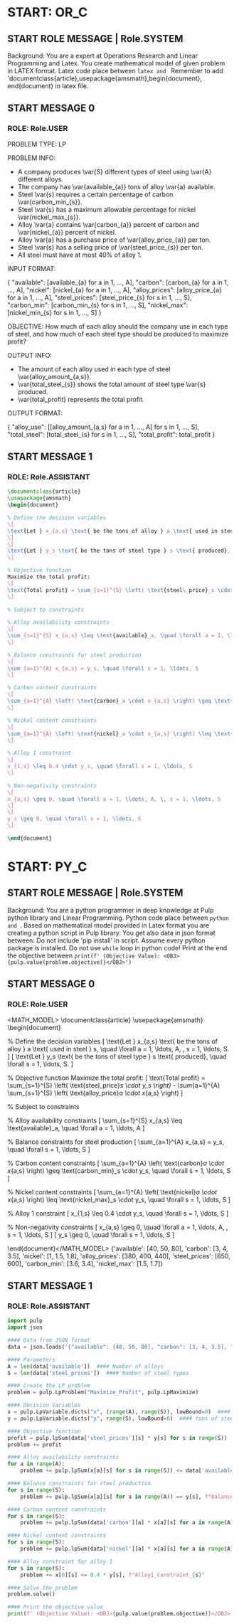 # START: OR_C 
## START ROLE MESSAGE | Role.SYSTEM 
Background: You are a expert at Operations Research and Linear Programming and Latex. You create mathematical model of given problem in LATEX format. Latex code place between ```latex and ``` Remember to add 'documentclass{article},usepackage{amsmath},begin{document}, end{document} in latex file. 
## START MESSAGE 0 
### ROLE: Role.USER
<DESCRIPTION>
PROBLEM TYPE: LP

PROBLEM INFO:

- A company produces \var{S} different types of steel using \var{A} different alloys.
- The company has \var{available_{a}} tons of alloy \var{a} available.
- Steel \var{s} requires a certain percentage of carbon \var{carbon_min_{s}}.
- Steel \var{s} has a maximum allowable percentage for nickel \var{nickel_max_{s}}.
- Alloy \var{a} contains \var{carbon_{a}} percent of carbon and \var{nickel_{a}} percent of nickel.
- Alloy \var{a} has a purchase price of \var{alloy_price_{a}} per ton.
- Steel \var{s} has a selling price of \var{steel_price_{s}} per ton.
- All steel must have at most 40% of alloy 1.

INPUT FORMAT: 

{
"available": [available_{a} for a in 1, ..., A],
"carbon": [carbon_{a} for a in 1, ..., A],
"nickel": [nickel_{a} for a in 1, ..., A],
"alloy_prices": [alloy_price_{a} for a in 1, ..., A],
"steel_prices": [steel_price_{s} for s in 1, ..., S],
"carbon_min": [carbon_min_{s} for s in 1, ..., S],
"nickel_max": [nickel_min_{s} for s in 1, ..., S]
}

OBJECTIVE: How much of each alloy should the company use in each type of steel, and how much of each steel type should be produced to maximize profit?

OUTPUT INFO:

- The amount of each alloy used in each type of steel \var{alloy_amount_{a,s}}.
- \var{total_steel_{s}} shows the total amount of steel type \var{s} produced.
- \var{total_profit} represents the total profit.

OUTPUT FORMAT:

{
    "alloy_use": [[alloy_amount_{a,s} for a in 1, ..., A] for s in 1, ..., S],
    "total_steel": [total_steel_{s} for s in 1, ..., S],
    "total_profit": total_profit
}
</DESCRIPTION>


## START MESSAGE 1 
### ROLE: Role.ASSISTANT
```latex
\documentclass{article}
\usepackage{amsmath}
\begin{document}

% Define the decision variables
\[
\text{Let } x_{a,s} \text{ be the tons of alloy } a \text{ used in steel } s, \quad \forall a = 1, \ldots, A, \, s = 1, \ldots, S.
\]
\[
\text{Let } y_s \text{ be the tons of steel type } s \text{ produced}, \quad \forall s = 1, \ldots, S.
\]

% Objective function
Maximize the total profit:
\[
\text{Total profit} = \sum_{s=1}^{S} \left( \text{steel\_price}_s \cdot y_s \right) - \sum_{a=1}^{A} \sum_{s=1}^{S} \left( \text{alloy\_price}_a \cdot x_{a,s} \right)
\]

% Subject to constraints

% Alloy availability constraints
\[
\sum_{s=1}^{S} x_{a,s} \leq \text{available}_a, \quad \forall a = 1, \ldots, A
\]

% Balance constraints for steel production
\[
\sum_{a=1}^{A} x_{a,s} = y_s, \quad \forall s = 1, \ldots, S
\]

% Carbon content constraints
\[
\sum_{a=1}^{A} \left( \text{carbon}_a \cdot x_{a,s} \right) \geq \text{carbon\_min}_s \cdot y_s, \quad \forall s = 1, \ldots, S
\]

% Nickel content constraints
\[
\sum_{a=1}^{A} \left( \text{nickel}_a \cdot x_{a,s} \right) \leq \text{nickel\_max}_s \cdot y_s, \quad \forall s = 1, \ldots, S
\]

% Alloy 1 constraint
\[
x_{1,s} \leq 0.4 \cdot y_s, \quad \forall s = 1, \ldots, S
\]

% Non-negativity constraints
\[
x_{a,s} \geq 0, \quad \forall a = 1, \ldots, A, \, s = 1, \ldots, S
\]
\[
y_s \geq 0, \quad \forall s = 1, \ldots, S
\]

\end{document}
```

# START: PY_C 
## START ROLE MESSAGE | Role.SYSTEM 
Background: You are a python programmer in deep knowledge at Pulp python library and Linear Programming. Python code place between ```python and ```. Based on mathematical model provided in Latex format you are creating a python script in Pulp library. You get also data in json format between: <DATA></DATA> Do not include 'pip install' in script. Assume every python package is installed. Do not use `while` loop in python code! Print at the end the objective between <OBJ></OBJ> `print(f' (Objective Value): <OBJ>{pulp.value(problem.objective)}</OBJ>')` 
## START MESSAGE 0 
### ROLE: Role.USER
<MATH_MODEL>
\documentclass{article}
\usepackage{amsmath}
\begin{document}

% Define the decision variables
\[
\text{Let } x_{a,s} \text{ be the tons of alloy } a \text{ used in steel } s, \quad \forall a = 1, \ldots, A, \, s = 1, \ldots, S.
\]
\[
\text{Let } y_s \text{ be the tons of steel type } s \text{ produced}, \quad \forall s = 1, \ldots, S.
\]

% Objective function
Maximize the total profit:
\[
\text{Total profit} = \sum_{s=1}^{S} \left( \text{steel\_price}_s \cdot y_s \right) - \sum_{a=1}^{A} \sum_{s=1}^{S} \left( \text{alloy\_price}_a \cdot x_{a,s} \right)
\]

% Subject to constraints

% Alloy availability constraints
\[
\sum_{s=1}^{S} x_{a,s} \leq \text{available}_a, \quad \forall a = 1, \ldots, A
\]

% Balance constraints for steel production
\[
\sum_{a=1}^{A} x_{a,s} = y_s, \quad \forall s = 1, \ldots, S
\]

% Carbon content constraints
\[
\sum_{a=1}^{A} \left( \text{carbon}_a \cdot x_{a,s} \right) \geq \text{carbon\_min}_s \cdot y_s, \quad \forall s = 1, \ldots, S
\]

% Nickel content constraints
\[
\sum_{a=1}^{A} \left( \text{nickel}_a \cdot x_{a,s} \right) \leq \text{nickel\_max}_s \cdot y_s, \quad \forall s = 1, \ldots, S
\]

% Alloy 1 constraint
\[
x_{1,s} \leq 0.4 \cdot y_s, \quad \forall s = 1, \ldots, S
\]

% Non-negativity constraints
\[
x_{a,s} \geq 0, \quad \forall a = 1, \ldots, A, \, s = 1, \ldots, S
\]
\[
y_s \geq 0, \quad \forall s = 1, \ldots, S
\]

\end{document}</MATH_MODEL>
<DATA>
{'available': [40, 50, 80], 'carbon': [3, 4, 3.5], 'nickel': [1, 1.5, 1.8], 'alloy_prices': [380, 400, 440], 'steel_prices': [650, 600], 'carbon_min': [3.6, 3.4], 'nickel_max': [1.5, 1.7]}</DATA>


## START MESSAGE 1 
### ROLE: Role.ASSISTANT
```python
import pulp
import json

#### Data from JSON format
data = json.loads('{"available": [40, 50, 80], "carbon": [3, 4, 3.5], "nickel": [1, 1.5, 1.8], "alloy_prices": [380, 400, 440], "steel_prices": [650, 600], "carbon_min": [3.6, 3.4], "nickel_max": [1.5, 1.7]}')

#### Parameters
A = len(data['available'])  #### Number of alloys
S = len(data['steel_prices'])  #### Number of steel types

#### Create the LP problem
problem = pulp.LpProblem("Maximize_Profit", pulp.LpMaximize)

#### Decision Variables
x = pulp.LpVariable.dicts("x", (range(A), range(S)), lowBound=0)  #### tons of alloy a used in steel s
y = pulp.LpVariable.dicts("y", range(S), lowBound=0)  #### tons of steel type s produced

#### Objective function
profit = pulp.lpSum(data['steel_prices'][s] * y[s] for s in range(S)) - pulp.lpSum(data['alloy_prices'][a] * x[a][s] for a in range(A) for s in range(S))
problem += profit

#### Alloy availability constraints
for a in range(A):
    problem += pulp.lpSum(x[a][s] for s in range(S)) <= data['available'][a], f"Availability_Constraint_{a}"

#### Balance constraints for steel production
for s in range(S):
    problem += pulp.lpSum(x[a][s] for a in range(A)) == y[s], f"Balance_Constraint_{s}"

#### Carbon content constraints
for s in range(S):
    problem += pulp.lpSum(data['carbon'][a] * x[a][s] for a in range(A)) >= data['carbon_min'][s] * y[s], f"Carbon_Constraint_{s}"

#### Nickel content constraints
for s in range(S):
    problem += pulp.lpSum(data['nickel'][a] * x[a][s] for a in range(A)) <= data['nickel_max'][s] * y[s], f"Nickel_Constraint_{s}"

#### Alloy constraint for alloy 1
for s in range(S):
    problem += x[0][s] <= 0.4 * y[s], f"Alloy1_Constraint_{s}"

#### Solve the problem
problem.solve()

#### Print the objective value
print(f' (Objective Value): <OBJ>{pulp.value(problem.objective)}</OBJ>')
```

